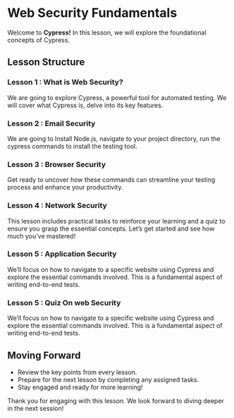 
# Web Security Fundamentals

Welcome to **Cypress!** In this lesson, we will explore the foundational concepts of Cypress.

## Lesson Structure

### Lesson 1 : What is Web Security?

We are going to explore Cypress, a powerful tool for automated testing. We will cover what Cypress is, delve into its key features.

### Lesson 2 : Email Security

We are going to Install Node.js, navigate to your project directory, run the cypress commands to install the testing tool.

### Lesson 3 : Browser Security
Get ready to uncover how these commands can streamline your testing process and enhance your productivity.

### Lesson 4 : Network Security
This lesson includes practical tasks to reinforce your learning and a quiz to ensure you grasp the essential concepts. Let’s get started and see how much you’ve mastered!

### Lesson 5 : Application Security
We’ll focus on how to navigate to a specific website using Cypress and explore the essential commands involved. This is a fundamental aspect of writing end-to-end tests.

### Lesson 5 : Quiz On web Security
We’ll focus on how to navigate to a specific website using Cypress and explore the essential commands involved. This is a fundamental aspect of writing end-to-end tests.

## Moving Forward

-   Review the key points from every lesson.
-   Prepare for the next lesson by completing any assigned tasks.
-   Stay engaged and ready for more learning!

Thank you for engaging with this lesson. We look forward to diving deeper in the next session!
<!--stackedit_data:
eyJoaXN0b3J5IjpbMTg1NzY3NDI5NCwtMTA1NDUxNTM0OV19
-->